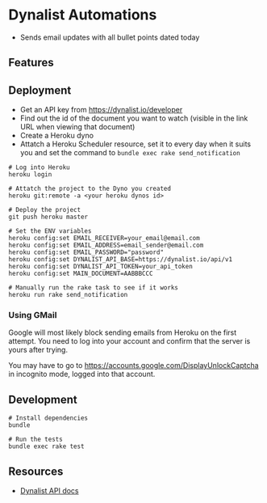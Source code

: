 # Dynalist Automations

- Sends email updates with all bullet points dated today

## Features

## Deployment

- Get an API key from https://dynalist.io/developer
- Find out the id of the document you want to watch (visible in the link URL when viewing that document)
- Create a Heroku dyno
- Attatch a Heroku Scheduler resource, set it to every day when it suits you and set the command to `bundle exec rake send_notification`

```
# Log into Heroku
heroku login

# Attatch the project to the Dyno you created
heroku git:remote -a <your heroku dynos id>

# Deploy the project
git push heroku master

# Set the ENV variables
heroku config:set EMAIL_RECEIVER=your_email@email.com
heroku config:set EMAIL_ADDRESS=email_sender@email.com
heroku config:set EMAIL_PASSWORD="password"
heroku config:set DYNALIST_API_BASE=https://dynalist.io/api/v1
heroku config:set DYNALIST_API_TOKEN=your_api_token
heroku config:set MAIN_DOCUMENT=AABBBCCC

# Manually run the rake task to see if it works
heroku run rake send_notification
```

### Using GMail

Google will most likely block sending emails from Heroku on the first attempt. You need to log into your account and confirm that the server is yours after trying.

You may have to go to https://accounts.google.com/DisplayUnlockCaptcha in incognito mode, logged into that account.

## Development

```
# Install dependencies
bundle

# Run the tests
bundle exec rake test
```

## Resources

- [Dynalist API docs](https://apidocs.dynalist.io/)
